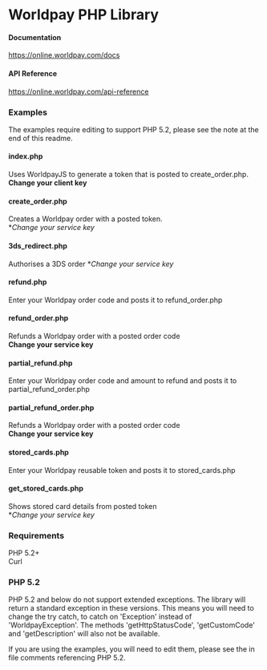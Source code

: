 # Worldpay PHP Library 

#### Documentation
https://online.worldpay.com/docs

#### API Reference
https://online.worldpay.com/api-reference

### Examples
The examples require editing to support PHP 5.2, please see the note at the end of this readme.  

#### index.php
Uses WorldpayJS to generate a token that is posted to create_order.php.  
**Change your client key**

#### create_order.php
Creates a Worldpay order with a posted token.  
**Change your service key*

#### 3ds_redirect.php
Authorises a 3DS order
**Change your service key*

#### refund.php
Enter your Worldpay order code and posts it to refund_order.php  

#### refund_order.php
Refunds a Worldpay order with a posted order code   
**Change your service key**  

#### partial_refund.php
Enter your Worldpay order code and amount to refund and posts it to partial_refund_order.php  

#### partial_refund_order.php
Refunds a Worldpay order with a posted order code   
**Change your service key**  

#### stored_cards.php
Enter your Worldpay reusable token and posts it to stored_cards.php  

#### get_stored_cards.php
Shows stored card details from posted token  
**Change your service key* 

### Requirements

PHP 5.2+  
Curl

### PHP 5.2
PHP 5.2 and below do not support extended exceptions. The library will return a standard exception in these versions. This means you will need to change the try catch, to catch on 'Exception' instead of 'WorldpayException'. The methods 'getHttpStatusCode', 'getCustomCode' and 'getDescription' will also not be available.  

If you are using the examples, you will need to edit them, please see the in file comments referencing PHP 5.2.
